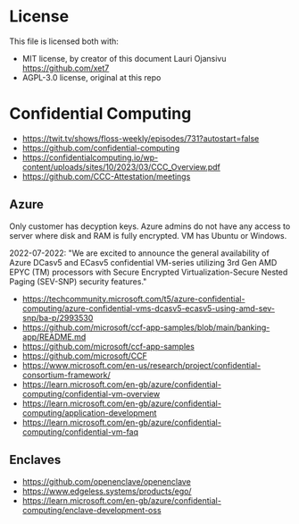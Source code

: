 # License

This file is licensed both with:

- MIT license, by creator of this document Lauri Ojansivu https://github.com/xet7
- AGPL-3.0 license, original at this repo

# Confidential Computing

- https://twit.tv/shows/floss-weekly/episodes/731?autostart=false
- https://github.com/confidential-computing
- https://confidentialcomputing.io/wp-content/uploads/sites/10/2023/03/CCC_Overview.pdf
- https://github.com/CCC-Attestation/meetings

## Azure

Only customer has decyption keys. Azure admins do not have any access to server where disk and RAM is fully encrypted. VM has Ubuntu or Windows.

2022-07-2022: "We are excited to announce the general availability of Azure DCasv5 and ECasv5
confidential VM-series utilizing 3rd Gen AMD EPYC (TM) processors with
Secure Encrypted Virtualization-Secure Nested Paging (SEV-SNP) security features."

- https://techcommunity.microsoft.com/t5/azure-confidential-computing/azure-confidential-vms-dcasv5-ecasv5-using-amd-sev-snp/ba-p/2993530
- https://github.com/microsoft/ccf-app-samples/blob/main/banking-app/README.md
- https://github.com/microsoft/ccf-app-samples
- https://github.com/microsoft/CCF
- https://www.microsoft.com/en-us/research/project/confidential-consortium-framework/
- https://learn.microsoft.com/en-gb/azure/confidential-computing/confidential-vm-overview
- https://learn.microsoft.com/en-gb/azure/confidential-computing/application-development
- https://learn.microsoft.com/en-gb/azure/confidential-computing/confidential-vm-faq

## Enclaves

- https://github.com/openenclave/openenclave
- https://www.edgeless.systems/products/ego/
- https://learn.microsoft.com/en-gb/azure/confidential-computing/enclave-development-oss
